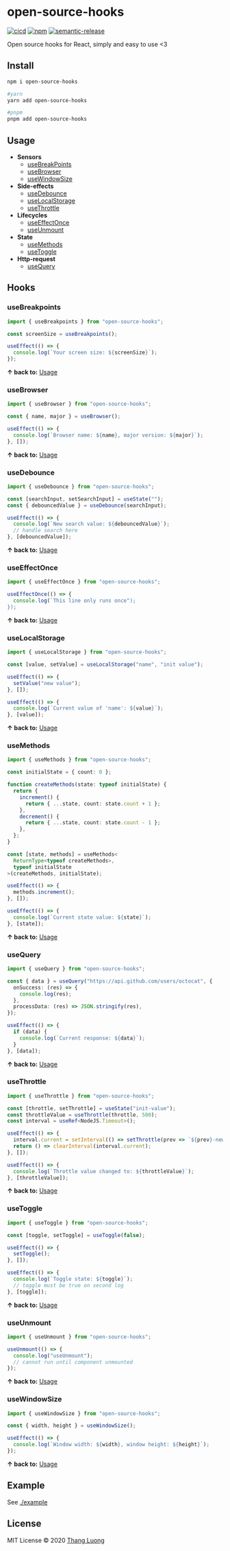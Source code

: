 # open-source-hooks

[![cicd](https://github.com/aslanluong/open-source-hooks/workflows/test-publish/badge.svg)](http://github.com/aslanluong/open-source-hooks/actions?query=workflow%3Atest-publish+branch%3Amain)
[![npm](https://img.shields.io/npm/v/open-source-hooks.svg)](https://www.npmjs.com/package/open-source-hooks)
[![semantic-release](https://img.shields.io/badge/%20%20%F0%9F%93%A6%F0%9F%9A%80-semantic--release-e10079.svg)](https://github.com/semantic-release/semantic-release)

Open source hooks for React, simply and easy to use &lt;3

## Install
```bash
npm i open-source-hooks

#yarn
yarn add open-source-hooks

#pnpm
pnpm add open-source-hooks
```

## Usage

- **Sensors**
  - [useBreakPoints](#usebreakpoints)
  - [useBrowser](#usebrowser)
  - [useWindowSize](#usewindowsize)
- **Side-effects**
  - [useDebounce](#usedebounce)
  - [useLocalStorage](#uselocalstorage)
  - [useThrottle](#usethrottle)
- **Lifecycles**
  - [useEffectOnce](#useeffectonce)
  - [useUnmount](#useunmount)
- **State**
  - [useMethods](#usemethods)
  - [useToggle](#usetoggle)
- **Http-request**
  - [useQuery](#usequery)
  
## Hooks

### useBreakpoints
```ts
import { useBreakpoints } from "open-source-hooks";

const screenSize = useBreakpoints();

useEffect(() => {
  console.log(`Your screen size: ${screenSize}`);
});
```
**↑ back to:** [Usage](#usage)

### useBrowser
```ts
import { useBrowser } from "open-source-hooks";

const { name, major } = useBrowser();

useEffect(() => {
  console.log(`Browser name: ${name}, major version: ${major}`);
}, []);
```
**↑ back to:** [Usage](#usage)

### useDebounce
```ts
import { useDebounce } from "open-source-hooks";

const [searchInput, setSearchInput] = useState("");
const { debouncedValue } = useDebounce(searchInput);

useEffect(() => {
  console.log(`New search value: ${debouncedValue}`);
  // handle search here
}, [debouncedValue]);
```
**↑ back to:** [Usage](#usage)

### useEffectOnce
```ts
import { useEffectOnce } from "open-source-hooks";

useEffectOnce(() => {
  console.log(`This line only runs once");
});
```
**↑ back to:** [Usage](#usage)

### useLocalStorage
```ts
import { useLocalStorage } from "open-source-hooks";

const [value, setValue] = useLocalStorage("name", "init value");

useEffect(() => {
  setValue("new value");
}, []);

useEffect(() => {
  console.log(`Current value of 'name': ${value}`);
}, [value]);
```
**↑ back to:** [Usage](#usage)

### useMethods
```ts
import { useMethods } from "open-source-hooks";

const initialState = { count: 0 };

function createMethods(state: typeof initialState) {
  return {
    increment() {
      return { ...state, count: state.count + 1 };
    },
    decrement() {
      return { ...state, count: state.count - 1 };
    },
  };
}

const [state, methods] = useMethods<
  ReturnType<typeof createMethods>,
  typeof initialState
>(createMethods, initialState);

useEffect(() => {
  methods.increment();
}, []);

useEffect(() => {
  console.log(`Current state value: ${state}`);
}, [state]);
```
**↑ back to:** [Usage](#usage)

### useQuery
```ts
import { useQuery } from "open-source-hooks";

const { data } = useQuery("https://api.github.com/users/octocat", {
  onSuccess: (res) => {
    console.log(res);
  },
  processData: (res) => JSON.stringify(res),
});

useEffect(() => {
  if (data) {
    console.log(`Current response: ${data}`);
  }
}, [data]);
```
**↑ back to:** [Usage](#usage)

### useThrottle
```ts
import { useThrottle } from "open-source-hooks";

const [throttle, setThrottle] = useState("init-value");
const throttleValue = useThrottle(throttle, 500);
const interval = useRef<NodeJS.Timeout>();

useEffect(() => {
  interval.current = setInterval(() => setThrottle(prev => `${prev}-new-value`), 100);
  return () => clearInterval(interval.current);
}, []);

useEffect(() => {
  console.log(`Throttle value changed to: ${throttleValue}`);
}, [throttleValue]);
```
**↑ back to:** [Usage](#usage)

### useToggle
```ts
import { useToggle } from "open-source-hooks";

const [toggle, setToggle] = useToggle(false);

useEffect(() => {
  setToggle();
}, []);

useEffect(() => {
  console.log(`Toggle state: ${toggle}`);
  // toggle must be true on second log
}, [toggle]);
```
**↑ back to:** [Usage](#usage)

### useUnmount
```ts
import { useUnmount } from "open-source-hooks";

useUnmount(() => {
  console.log("useUnmount");
  // cannot run until component unmounted
});
```
**↑ back to:** [Usage](#usage)

### useWindowSize
```ts
import { useWindowSize } from "open-source-hooks";

const { width, height } = useWindowSize();

useEffect(() => {
  console.log(`Window width: ${width}, window height: ${height}`);
});
```
**↑ back to:** [Usage](#usage)

## Example
See [./example](./example)

## License
MIT License © 2020 [Thang Luong](https://github.com/aslanluong)
